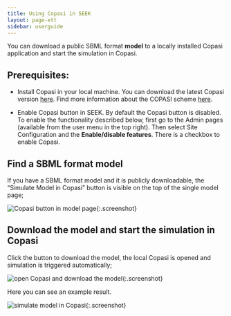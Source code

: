 ```yaml
---
title: Using Copasi in SEEK
layout: page-ett
sidebar: userguide
---
```


You can download a public SBML format **model** to a locally installed Copasi application and start the simulation in Copasi. 

## Prerequisites:
* Install Copasi in your local machine. 
  You can download the latest Copasi version [here](http://copasi.org/Download/). 
  Find more information about the COPASI scheme [here](http://copasi.org/Support/Technical_Documentation/COPASI_Scheme/).
  
  
* Enable Copasi button in SEEK. 
  By default the Copasi button is disabled. To enable the functionality described below, first go to the Admin pages (available from the user menu in the top right). Then select Site Configuration and the **Enable/disable features**. There is a checkbox to enable Copasi.

 

## Find a SBML format model 

If you have a SBML format model and it is publicly downloadable, the “Simulate Model in Copasi” button is visible on the top of the single model page;

![Copasi button in model page](/images/user-guide/copasi/copasi-button.png){:.screenshot}

## Download the model and start the simulation in Copasi

Click the button to download the model, the local Copasi is opened and simulation is triggered automatically;

![open Copasi and download the model](/images/user-guide/copasi/open-CopasiUI.png){:.screenshot}

Here you can see an example result.

![simulate model in Copasi](/images/user-guide/copasi/result.png){:.screenshot}


